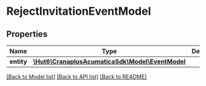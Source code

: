 # RejectInvitationEventModel

## Properties
Name | Type | Description | Notes
------------ | ------------- | ------------- | -------------
**entity** | [**\Hut6\CranaplusAcumaticaSdk\Model\EventModel**](EventModel.md) |  | 

[[Back to Model list]](../README.md#documentation-for-models) [[Back to API list]](../README.md#documentation-for-api-endpoints) [[Back to README]](../README.md)


